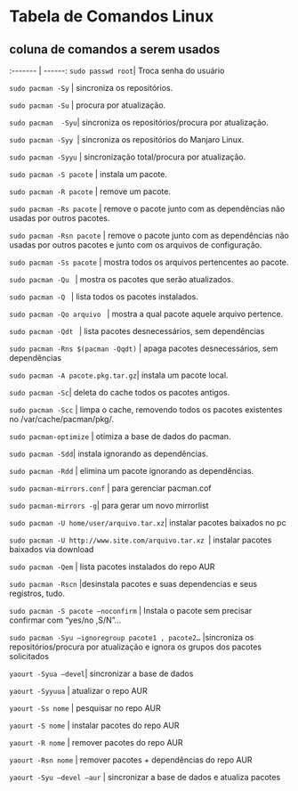 # Tabela de Comandos Linux #

## coluna de comandos a serem usados ## 

:------- | ------:
`sudo passwd root`| Troca senha do usuário

`sudo pacman -Sy` | sincroniza os 
repositórios.

`sudo pacman -Su` | procura por atualização.

`sudo pacman  -Syu`| sincroniza os repositórios/procura por atualização.

`sudo pacman -Syy `| sincroniza os repositórios do Manjaro Linux.

`sudo pacman -Syyu` | sincronização total/procura por atualização.

`sudo pacman -S pacote` | instala um pacote.

`sudo pacman -R pacote` | remove um pacote.

`sudo pacman -Rs pacote` | remove o pacote junto com as dependências não usadas por outros pacotes.

`sudo pacman -Rsn pacote` | remove o pacote junto com as dependências não usadas por outros pacotes e junto com os arquivos de configuração.

`sudo pacman -Ss pacote` | mostra todos os arquivos pertencentes ao pacote.

`sudo pacman -Qu ` | mostra os pacotes que serão atualizados.

`sudo pacman -Q ` | lista todos os pacotes instalados.

`sudo pacman -Qo arquivo ` | mostra a qual pacote aquele arquivo pertence.

`sudo pacman -Qdt ` | lista pacotes desnecessários, sem dependências

`sudo pacman -Rns $(pacman -Qqdt)` | apaga pacotes desnecessários, sem dependências

`sudo pacman -A pacote.pkg.tar.gz`| instala um pacote local.

`sudo pacman -Sc`| deleta do cache todos os pacotes antigos.

`sudo pacman -Scc` | limpa o cache, removendo todos os pacotes existentes no /var/cache/pacman/pkg/.

`sudo pacman-optimize` | otimiza a base de dados do pacman.

`sudo pacman -Sdd`| instala ignorando as dependências.

`sudo pacman -Rdd` | elimina um pacote ignorando as dependências.

`sudo pacman-mirrors.conf` | para gerenciar pacman.cof

`sudo pacman-mirrors -g`| para gerar um novo mirrorlist

`sudo pacman -U home/user/arquivo.tar.xz`| instalar pacotes baixados no pc

`sudo pacman -U http://www.site.com/arquivo.tar.xz `| instalar pacotes baixados via download

`sudo pacman -Qem` | lista pacotes instalados do repo AUR

`sudo pacman -Rscn` |desinstala pacotes e suas dependencias e seus registros, tudo.

`sudo pacman -S pacote –noconfirm` | Instala o pacote sem 
precisar confirmar com “yes/no ,S/N”…

`sudo pacman -Syu –ignoregroup pacote1 , pacote2…` |sincroniza os repositórios/procura por atualização e ignora os grupos dos pacotes solicitados

`yaourt -Syua –devel`| sincronizar a base de dados

`yaourt -Syyuua` | atualizar o repo AUR

`yaourt -Ss nome` | pesquisar no repo AUR

`yaourt -S nome` | instalar pacotes do repo AUR

`yaourt -R nome` | remover pacotes do repo AUR

`yaourt -Rsn nome` | remover pacotes + dependências do repo AUR

`yaourt -Syu –devel –aur` | sincronizar a base de dados e atualiza pacotes
